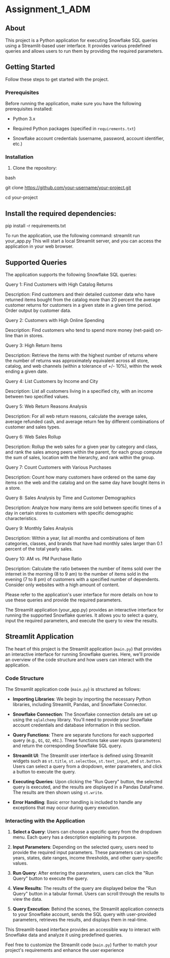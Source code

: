 # Assignment_1_ADM

## About

This project is a Python application for executing Snowflake SQL queries using a Streamlit-based user interface. It provides various predefined queries and allows users to run them by providing the required parameters.

## Getting Started

Follow these steps to get started with the project.

### Prerequisites

Before running the application, make sure you have the following prerequisites installed:

- Python 3.x

- Required Python packages (specified in `requirements.txt`)

- Snowflake account credentials (username, password, account identifier, etc.)

### Installation

1. Clone the repository:

bash

git clone https://github.com/your-username/your-project.git

cd your-project

## Install the required dependencies:

pip install -r requirements.txt

To run the application, use the following command: streamlit run your_app.py This will start a local Streamlit server, and you can access the application in your web browser.

## Supported Queries

The application supports the following Snowflake SQL queries:

Query 1: Find Customers with High Catalog Returns

Description: Find customers and their detailed customer data who have returned items bought from the catalog more than 20 percent the average customer returns for customers in a given state in a given time period. Order output by customer data.

Query 2: Customers with High Online Spending

Description: Find customers who tend to spend more money (net-paid) on-line than in stores.

Query 3: High Return Items

Description: Retrieve the items with the highest number of returns where the number of returns was approximately equivalent across all store, catalog, and web channels (within a tolerance of +/- 10%), within the week ending a given date.

Query 4: List Customers by Income and City

Description: List all customers living in a specified city, with an income between two specified values.

Query 5: Web Return Reasons Analysis

Description: For all web return reasons, calculate the average sales, average refunded cash, and average return fee by different combinations of customer and sales types.

Query 6: Web Sales Rollup

Description: Rollup the web sales for a given year by category and class, and rank the sales among peers within the parent, for each group compute the sum of sales, location with the hierarchy, and rank within the group.

Query 7: Count Customers with Various Purchases

Description: Count how many customers have ordered on the same day items on the web and the catalog and on the same day have bought items in a store.

Query 8: Sales Analysis by Time and Customer Demographics

Description: Analyze how many items are sold between specific times of a day in certain stores to customers with specific demographic characteristics.

Query 9: Monthly Sales Analysis

Description: Within a year, list all months and combinations of item categories, classes, and brands that have had monthly sales larger than 0.1 percent of the total yearly sales.

Query 10: AM vs. PM Purchase Ratio

Description: Calculate the ratio between the number of items sold over the internet in the morning (8 to 9 am) to the number of items sold in the evening (7 to 8 pm) of customers with a specified number of dependents. Consider only websites with a high amount of content.

Please refer to the application's user interface for more details on how to use these queries and provide the required parameters.

The Streamlit application (your_app.py) provides an interactive interface for running the supported Snowflake queries. It allows you to select a query, input the required parameters, and execute the query to view the results.

## Streamlit Application

The heart of this project is the Streamlit application (`main.py`) that provides an interactive interface for running Snowflake queries. Here, we'll provide an overview of the code structure and how users can interact with the application.

### Code Structure

The Streamlit application code (`main.py`) is structured as follows:

- **Importing Libraries**: We begin by importing the necessary Python libraries, including Streamlit, Pandas, and Snowflake Connector.

- **Snowflake Connection**: The Snowflake connection details are set up using the `sqlalchemy` library. You'll need to provide your Snowflake account credentials and database information in this section.

- **Query Functions**: There are separate functions for each supported query (e.g., `Q1`, `Q2`, etc.). These functions take user inputs (parameters) and return the corresponding Snowflake SQL query.

- **Streamlit UI**: The Streamlit user interface is defined using Streamlit widgets such as `st.title`, `st.selectbox`, `st.text_input`, and `st.button`. Users can select a query from a dropdown, enter parameters, and click a button to execute the query.

- **Executing Queries**: Upon clicking the "Run Query" button, the selected query is executed, and the results are displayed in a Pandas DataFrame. The results are then shown using `st.write`.

- **Error Handling**: Basic error handling is included to handle any exceptions that may occur during query execution.

### Interacting with the Application

1. **Select a Query**: Users can choose a specific query from the dropdown menu. Each query has a description explaining its purpose.

2. **Input Parameters**: Depending on the selected query, users need to provide the required input parameters. These parameters can include years, states, date ranges, income thresholds, and other query-specific values.

3. **Run Query**: After entering the parameters, users can click the "Run Query" button to execute the query.

4. **View Results**: The results of the query are displayed below the "Run Query" button in a tabular format. Users can scroll through the results to view the data.

5. **Query Execution**: Behind the scenes, the Streamlit application connects to your Snowflake account, sends the SQL query with user-provided parameters, retrieves the results, and displays them in real-time.

This Streamlit-based interface provides an accessible way to interact with Snowflake data and analyze it using predefined queries.

Feel free to customize the Streamlit code (`main.py`) further to match your project's requirements and enhance the user experience
